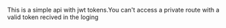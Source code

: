 This is a simple api with jwt tokens.You can't access a private route with a valid token recived in the loging